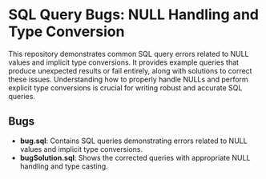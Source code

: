 # SQL Query Bugs: NULL Handling and Type Conversion

This repository demonstrates common SQL query errors related to NULL values and implicit type conversions.  It provides example queries that produce unexpected results or fail entirely, along with solutions to correct these issues.  Understanding how to properly handle NULLs and perform explicit type conversions is crucial for writing robust and accurate SQL queries.

## Bugs

* **bug.sql**: Contains SQL queries demonstrating errors related to NULL values and implicit type conversions.
* **bugSolution.sql**: Shows the corrected queries with appropriate NULL handling and type casting.